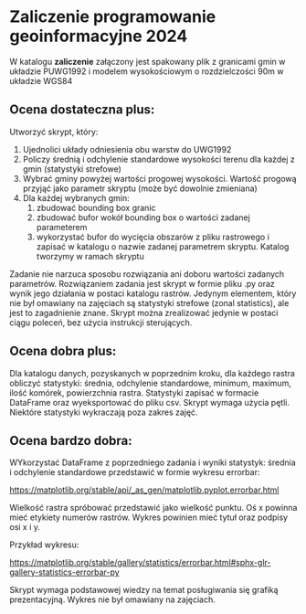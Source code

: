 # Zaliczenie programowanie geoinformacyjne 2024

W katalogu **zaliczenie** załączony jest spakowany plik z granicami gmin w układzie PUWG1992 i modelem wysokościowym o rozdzielczości 90m w układzie WGS84

## Ocena dostateczna plus:

   Utworzyć skrypt, który:

   1. Ujednolici układy odniesienia obu warstw do UWG1992
   2. Policzy średnią i odchylenie standardowe wysokości terenu dla każdej z gmin (statystyki strefowe)
   3. Wybrać gminy powyżej wartości progowej wysokości. Wartość progową przyjąć jako parametr skryptu (może być dowolnie zmieniana)
   4. Dla każdej wybranych gmin:
      1. zbudować bounding box granic
      2. zbudować bufor wokół bounding box o wartości zadanej parameterem
      3. wykorzystać bufor do wycięcia obszarów z pliku rastrowego i zapisać w katalogu o nazwie zadanej parametrem skryptu. Katalog tworzymy w ramach skryptu 

Zadanie nie narzuca sposobu rozwiązania ani doboru wartości zadanych parametrów. Rozwiązaniem zadania jest skrypt w formie pliku .py oraz wynik jego działania w postaci katalogu rastrów. Jedynym elementem, który nie był omawiany na zajęciach są statystyki strefowe (zonal statistics), ale jest to zagadnienie znane. Skrypt można zrealizować jedynie w postaci ciągu poleceń, bez użycia instrukcji sterujących.

## Ocena dobra plus:

Dla katalogu danych, pozyskanych w poprzednim kroku, dla każdego rastra obliczyć statystyki: średnia, odchylenie standardowe, minimum, maximum, ilość komórek, powierzchnia rastra. Statystyki zapisać w formacie DataFrame oraz wyeksportować do pliku csv. Skrypt wymaga użycia pętli. Niektóre statystyki wykraczają poza zakres zajęć.

## Ocena bardzo dobra:

WYkorzystać DataFrame z poprzedniego zadania i wyniki statystyk: średnia i odchylenie standardowe przedstawić w formie wykresu errorbar:

https://matplotlib.org/stable/api/_as_gen/matplotlib.pyplot.errorbar.html

Wielkość rastra spróbować przedstawić jako wielkość punktu. Oś x powinna mieć etykiety numerów rastrów. Wykres powinien mieć tytuł oraz podpisy osi x i y.

Przykład wykresu:

https://matplotlib.org/stable/gallery/statistics/errorbar.html#sphx-glr-gallery-statistics-errorbar-py

Skrypt wymaga podstawowej wiedzy na temat posługiwania się grafiką prezentacyjną. Wykres nie był omawiany na zajęciach.